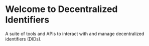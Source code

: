 # Welcome to Decentralized Identifiers

A suite of tools and APIs to interact with and manage decentralized identifiers (DIDs).
